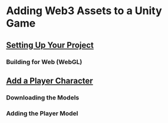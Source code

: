 # Adding Web3 Assets to a Unity Game

## [Setting Up Your Project]('/docs/setting-up-your-project)

### Building for Web (WebGL)

## [Add a Player Character]('/docs/setting-up-your-project)

### Downloading the Models

### Adding the Player Model
